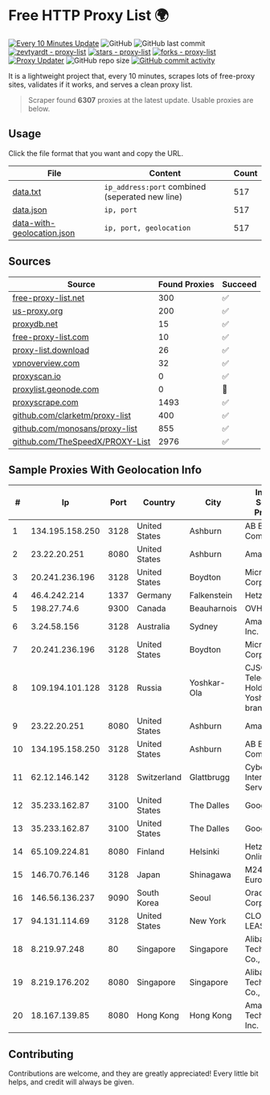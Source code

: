 
# Free HTTP Proxy List 🌍

[![Every 10 Minutes Update](https://github.com/mertguvencli/http-proxy-list/actions/workflows/main.yml/badge.svg?branch=main)](https://github.com/mertguvencli/http-proxy-list/actions/workflows/main.yml)
![GitHub](https://img.shields.io/github/license/mertguvencli/http-proxy-list)
![GitHub last commit](https://img.shields.io/github/last-commit/mertguvencli/http-proxy-list)
[![zevtyardt - proxy-list](https://img.shields.io/static/v1?label=zevtyardt&message=proxy-list&color=blue&logo=github)](https://github.com/zevtyardt/proxy-list "Go to GitHub repo")
[![stars - proxy-list](https://img.shields.io/github/stars/zevtyardt/proxy-list?style=social)](https://github.com/zevtyardt/proxy-list)
[![forks - proxy-list](https://img.shields.io/github/forks/zevtyardt/proxy-list?style=social)](https://github.com/zevtyardt/proxy-list)
[![Proxy Updater](https://github.com/zevtyardt/proxy-list/workflows/Proxy%20Updater/badge.svg)](https://github.com/zevtyardt/proxy-list/actions?query=workflow:"Proxy+Updater")
![GitHub repo size](https://img.shields.io/github/repo-size/zevtyardt/proxy-list)
[![GitHub commit activity](https://img.shields.io/github/commit-activity/m/zevtyardt/proxy-list?logo=commits)](https://github.com/zevtyardt/proxy-list/commits/main)

It is a lightweight project that, every 10 minutes, scrapes lots of free-proxy sites, validates if it works, and serves a clean proxy list.

> Scraper found **6307** proxies at the latest update. Usable proxies are below.

## Usage

Click the file format that you want and copy the URL.

|File|Content|Count|
|----|-------|-----|
|[data.txt](https://raw.githubusercontent.com/mertguvencli/http-proxy-list/main/proxy-list/data.txt)|`ip_address:port` combined (seperated new line)|517|
|[data.json](https://raw.githubusercontent.com/mertguvencli/http-proxy-list/main/proxy-list/data.json)|`ip, port`|517|
|[data-with-geolocation.json](https://raw.githubusercontent.com/mertguvencli/http-proxy-list/main/proxy-list/data-with-geolocation.json)|`ip, port, geolocation`|517|

## Sources

|Source|Found Proxies|Succeed|
|------|-------------|-------|
|[free-proxy-list.net](https://free-proxy-list.net)|300|✅|
|[us-proxy.org](https://www.us-proxy.org)|200|✅|
|[proxydb.net](http://proxydb.net)|15|✅|
|[free-proxy-list.com](https://free-proxy-list.com/?page=&port=&type%5B%5D=http&type%5B%5D=https&up_time=0&search=Search)|10|✅|
|[proxy-list.download](https://www.proxy-list.download/HTTP)|26|✅|
|[vpnoverview.com](https://vpnoverview.com/privacy/anonymous-browsing/free-proxy-servers)|32|✅|
|[proxyscan.io](https://www.proxyscan.io)|0|✅|
|[proxylist.geonode.com](https://proxylist.geonode.com/api/proxy-list?limit=300&page=1&sort_by=lastChecked&sort_type=desc&protocols=http,https)|0|🚫|
|[proxyscrape.com](https://api.proxyscrape.com/v2/?request=displayproxies&protocol=http&timeout=10000&country=all&ssl=all&anonymity=all)|1493|✅|
|[github.com/clarketm/proxy-list](https://raw.githubusercontent.com/clarketm/proxy-list/master/proxy-list-raw.txt)|400|✅|
|[github.com/monosans/proxy-list](https://raw.githubusercontent.com/monosans/proxy-list/main/proxies/http.txt)|855|✅|
|[github.com/TheSpeedX/PROXY-List](https://raw.githubusercontent.com/TheSpeedX/PROXY-List/master/http.txt)|2976|✅|


## Sample Proxies With Geolocation Info

|#|Ip|Port|Country|City|Internet Service Provider|
|-|--|----|-------|----|-------------------------|
|1|134.195.158.250|3128|United States|Ashburn|AB E-Commerce|
|2|23.22.20.251|8080|United States|Ashburn|Amazon.com|
|3|20.241.236.196|3128|United States|Boydton|Microsoft Corporation|
|4|46.4.242.214|1337|Germany|Falkenstein|Hetzner|
|5|198.27.74.6|9300|Canada|Beauharnois|OVH SAS|
|6|3.24.58.156|3128|Australia|Sydney|Amazon.com, Inc.|
|7|20.241.236.196|3128|United States|Boydton|Microsoft Corporation|
|8|109.194.101.128|3128|Russia|Yoshkar-Ola|CJSC "ER-Telecom Holding" Yoshkar-Ola branch|
|9|23.22.20.251|8080|United States|Ashburn|Amazon.com|
|10|134.195.158.250|3128|United States|Ashburn|AB E-Commerce|
|11|62.12.146.142|3128|Switzerland|Glattbrugg|Cyberlink Internet Services AG|
|12|35.233.162.87|3100|United States|The Dalles|Google LLC|
|13|35.233.162.87|3100|United States|The Dalles|Google LLC|
|14|65.109.224.81|8080|Finland|Helsinki|Hetzner Online GmbH|
|15|146.70.76.146|3128|Japan|Shinagawa|M247 Europe Infra|
|16|146.56.136.237|9090|South Korea|Seoul|Oracle Corporation|
|17|94.131.114.69|3128|United States|New York|CLOUD LEASE Ltd|
|18|8.219.97.248|80|Singapore|Singapore|Alibaba (US) Technology Co., Ltd.|
|19|8.219.176.202|8080|Singapore|Singapore|Alibaba (US) Technology Co., Ltd.|
|20|18.167.139.85|8080|Hong Kong|Hong Kong|Amazon Technologies Inc.|



## Contributing

Contributions are welcome, and they are greatly appreciated! Every
little bit helps, and credit will always be given.

